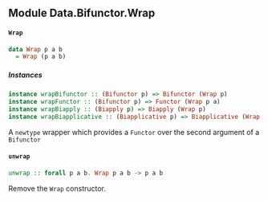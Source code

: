 ## Module Data.Bifunctor.Wrap

#### `Wrap`

``` purescript
data Wrap p a b
  = Wrap (p a b)
```

##### Instances
``` purescript
instance wrapBifunctor :: (Bifunctor p) => Bifunctor (Wrap p)
instance wrapFunctor :: (Bifunctor p) => Functor (Wrap p a)
instance wrapBiapply :: (Biapply p) => Biapply (Wrap p)
instance wrapBiapplicative :: (Biapplicative p) => Biapplicative (Wrap p)
```

A `newtype` wrapper which provides a `Functor` over the second argument of
a `Bifunctor`

#### `unwrap`

``` purescript
unwrap :: forall p a b. Wrap p a b -> p a b
```

Remove the `Wrap` constructor.


